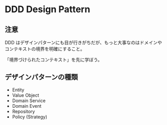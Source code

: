 # DDD Design Pattern

## 注意

DDD はデザインパターンにも目が行きがちだが、もっと大事なのはドメインやコンテキストの境界を明確にすること。

「境界づけられたコンテキスト」を先に学ぼう。

## デザインパターンの種類

-   Entity
-   Value Object
-   Domain Service
-   Domain Event
-   Repository
-   Policy (Strategy)
